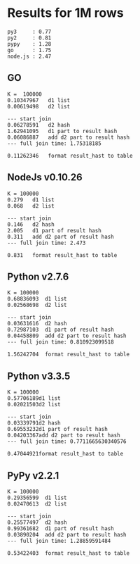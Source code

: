 Results for 1M rows
===================
    py3     : 0.77
    py2     : 0.81
    pypy    : 1.28
    go      : 1.75
    node.js : 2.47

GO
---
    K =  100000
    0.10347967   d1 list
    0.00619498   d2 list

    --- start join
    0.06278591   d2 hash
    1.62941095   d1 part to result hash
    0.06086887   add d2 part to result hash
    --- full join time: 1.75318185

    0.11262346   format result_hast to table


NodeJs v0.10.26
---------------
    K = 100000
    0.279   d1 list
    0.068   d2 list

    --- start join
    0.146   d2 hash
    2.005   d1 part of result hash
    0.311   add d2 part of result hash
    --- full join time: 2.473 

    0.831   format result_hast to table



Python v2.7.6
-------------
    K = 100000
    0.68836093  d1 list
    0.02568698  d2 list

    --- start join
    0.03631616  d2 hash
    0.72987103  d1 part of result hash
    0.04458809  add d2 part to result hash
    --- full join time: 0.810923099518

    1.56242704  format result_hast to table


Python v3.3.5
-------------
    K = 100000
    0.57706189d1 list
    0.02021503d2 list

    --- start join
    0.03339791d2 hash
    0.69553232d1 part of result hash
    0.04203367add d2 part to result hash
    --- full join time: 0.7711665630340576

    0.47044921format result_hast to table


PyPy v2.2.1
-----------
    K = 100000
    0.29356599  d1 list
    0.02470613  d2 list

    --- start join
    0.25577497  d2 hash
    0.99361682  d1 part of result hash
    0.03890204  add d2 part to result hash
    --- full join time: 1.28859591484

    0.53422403  format result_hast to table


